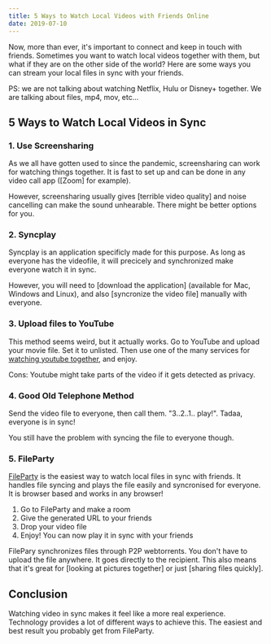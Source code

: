 ```yaml
---
title: 5 Ways to Watch Local Videos with Friends Online
date: 2019-07-10
---
```


Now, more than ever, it's important to connect and keep in touch with friends. Sometimes you want to watch local videos together with them, but what if they are on the other side of the world? Here are some ways you can stream your local files in sync with your friends.

PS: we are not talking about watching Netflix, Hulu or Disney+ together. We are talking about files, mp4, mov, etc...

## 5 Ways to Watch Local Videos in Sync

### 1. Use Screensharing

As we all have gotten used to since the pandemic, screensharing can work for watching things together. It is fast to set up and can be done in any video call app ([Zoom] for example).

However, screensharing usually gives [terrible video quality] and noise cancelling can make the sound unhearable. There might be better options for you.

### 2. Syncplay

Syncplay is an application specificly made for this purpose. As long as everyone has the videofile, it will precicely and synchronized make everyone watch it in sync.

However, you will need to [download the application] (available for Mac, Windows and Linux), and also [syncronize the video file] manually with everyone.

### 3. Upload files to YouTube

This method seems weird, but it actually works. Go to YouTube and upload your movie file. Set it to unlisted. Then use one of the many services for [watching youtube together](https://www.makeuseof.com/tag/watch-youtube-together/), and enjoy.

Cons: Youtube might take parts of the video if it gets detected as privacy.

### 4. Good Old Telephone Method

Send the video file to everyone, then call them. "3..2..1.. play!". Tadaa, everyone is in sync!

You still have the problem with syncing the file to everyone though.

### 5. FileParty

[FileParty](/) is the easiest way to watch local files in sync with friends. It handles file syncing and plays the file easily and syncronised for everyone. It is browser based and works in any browser!

1. Go to FileParty and make a room
2. Give the generated URL to your friends
3. Drop your video file
4. Enjoy! You can now play it in sync with your friends

FilePary synchronizes files through P2P webtorrents. You don't have to upload the file anywhere. It goes directly to the recipient. This also means that it's great for [looking at pictures together] or just [sharing files quickly].

## Conclusion

Watching video in sync makes it feel like a more real experience. Technology provides a lot of different ways to achieve this. The easiest and best result you probably get from FileParty.